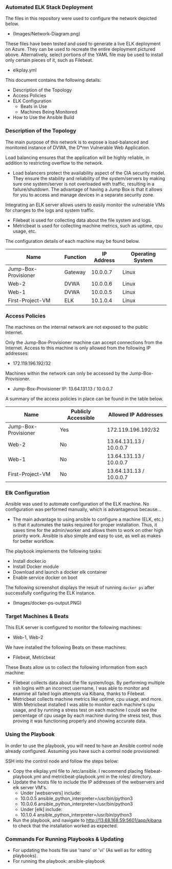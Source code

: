 ### Automated ELK Stack Deployment

The files in this repository were used to configure the network depicted below.
- (Images/Network-Diagram.png) 

These files have been tested and used to generate a live ELK deployment on Azure. They can be used to recreate the entire deployment pictured above. Alternatively, select portions of the YAML file may be used to install only certain pieces of it, such as Filebeat.
- elkplay.yml

This document contains the following details:
- Description of the Topology
- Access Policies
- ELK Configuration
  - Beats in Use
  - Machines Being Monitored
- How to Use the Ansible Build


### Description of the Topology

The main purpose of this network is to expose a load-balanced and monitored instance of DVWA, the D*mn Vulnerable Web Application.

Load balancing ensures that the application will be highly reliable, in addition to restricting overflow to the network.
- Load balancers protect the availability aspect of the CIA security model.  They ensure the stability and reliability of the system/servers by making
  sure one system/server is not overloaded with traffic, resulting in a failure/shutdown.  The advantage of having a Jump Box is that it allows for you
  to access and manage devices in a separate security zone.

Integrating an ELK server allows users to easily monitor the vulnerable VMs for changes to the logs and system traffic.
- Filebeat is used for collecting data about the file system and logs.
- Metricbeat is used for collecting machine metrics, such as uptime, cpu usage, etc.

The configuration details of each machine may be found below.

| Name                 | Function | IP Address | Operating System |
|----------------------|----------|------------|------------------|
| Jump-Box-Provisioner | Gateway  | 10.0.0.7   | Linux            |
| Web-2                | DVWA     | 10.0.0.6   | Linux            |
| Web-1                | DVWA     | 10.0.0.5   | Linux            |
| First-Project-VM     | ELK      | 10.1.0.4   | Linux            |

### Access Policies

The machines on the internal network are not exposed to the public Internet. 

Only the Jump-Box-Provisioner machine can accept connections from the Internet. Access to this machine is only allowed from the following IP addresses:
- 172.119.196.192/32

Machines within the network can only be accessed by the Jump-Box-Provisioner.
- Jump-Box-Provisioner IP: 13.64.131.13 / 10.0.0.7

A summary of the access policies in place can be found in the table below.

| Name                 | Publicly Accessible | Allowed IP Addresses    |
|----------------------|---------------------|-------------------------|
| Jump-Box-Provisioner | Yes                 | 172.119.196.192/32      |
| Web-2                | No                  | 13.64.131.13 / 10.0.0.7 |
| Web-1                | No                  | 13.64.131.13 / 10.0.0.7 |
| First-Project-VM     | No                  | 13.64.131.13 / 10.0.0.7 |

### Elk Configuration

Ansible was used to automate configuration of the ELK machine. No configuration was performed manually, which is advantageous because...
- The main advantage to using ansible to configure a machine (ELK, etc.) is that it automates the tasks required for proper installation.  Thus, it saves time for the admin/worker and allows 
  them to work on other high priority work.  Ansible is also simple and easy to use, as well as makes for better workflow. 

The playbook implements the following tasks:
- Install docker.io
- Install Docker module
- Download and launch a docker elk container
- Enable service docker on boot

The following screenshot displays the result of running `docker ps` after successfully configuring the ELK instance.
- (Images/docker-ps-output.PNG)

### Target Machines & Beats
This ELK server is configured to monitor the following machines:
- Web-1, Web-2

We have installed the following Beats on these machines:
- Filebeat, Metricbeat

These Beats allow us to collect the following information from each machine:
- Filebeat collects data about the file system/logs.  By performing multiple ssh logins with an incorrect username, I was able to monitor and examine all failed login attempts via Kibana, thanks to Filebeat.
- Metricbeat collects machine metrics like uptime, cpu usage, and more.  With Metricbeat installed I was able to monitor each machine's cpu usage, and by running a stress test on each machine I could
  see the percentage of cpu usage by each machine during the stress test, thus proving it was functioning properly and showing accurate data. 

### Using the Playbook
In order to use the playbook, you will need to have an Ansible control node already configured. Assuming you have such a control node provisioned: 

SSH into the control node and follow the steps below:
- Copy the elkplay.yml file to /etc/ansible.  I recommend placing filebeat-playbook.yml and metricbeat-playbook.yml in the roles/ directory.
- Update the hosts file to include the IP addresses of the webservers and elk server VM's.  
  - Under [webservers] include:
   - 10.0.0.5 ansible_python_interpreter=/usr/bin/python3
   - 10.0.0.6 ansible_python_interpreter=/usr/bin/python3
  - Under [elk] include: 
   - 10.1.0.4 ansible_python_interpreter=/usr/bin/python3
- Run the playbook, and navigate to http://13.68.168.59:5601/app/kibana to check that the installation worked as expected.

### Commands For Running Playbooks & Updating
- For updating the hosts file use 'nano' or 'vi' (As well as for editing playbooks).
- For running the playbook: ansible-playbook <playbook> 
